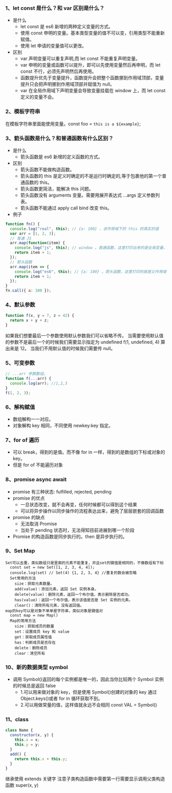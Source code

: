 ### 1、let const 是什么？和 var 区别是什么？

- 是什么
  - let const 是 es6 新增的两种定义变量的方式。
  - 使用 const 申明的变量。基本类型变量的值不可以变，引用类型不能重新赋值。
  - 使用 let 申请的变量值可以更改。
- 区别
  - var 声明变量可以重复声明,而 let const 不能重复声明变量。
  - var 申明的变量或函数可以提升，即可以先使用变量然后再申明，而 let const 不行，必须先声明然后再使用。
  - 函数提升优先于变量提升，函数提升会把整个函数挪到作用域顶部，变量提升只会把声明挪到作用域顶部并赋值为 null。
  - var 在全局作用域下声明变量会导致变量挂载在 window 上，而 let const 定义的变量不会。

### 2、模板字符串

在模板字符串里面能使用变量。const foo = `this is a ${example}`;

### 3、箭头函数是什么？和普通函数有什么区别？

- 是什么
  - 箭头函数是 es6 新增的定义函数的方式。
- 区别
  - 箭头函数不能做构造函数。
  - 箭头函数的 this 是定义时确定的不是运行时确定的,等于包裹他的第一个普通函数的 this。
  - 箭头函数更简洁，能解决 this 问题。
  - 箭头函数没有 arguments 变量。需要用展开表达式 ...args 定义参数列表。
  - 箭头函数不能通过 apply call bind 改变 this。
- 例子

```js
function fn() {
  console.log("real", this); // {a: 100} ，该作用域下的 this 的真实的值
  var arr = [1, 2, 3];
  // 普通 JS
  arr.map(function(item) {
    console.log("js", this); // window 。普通函数，这里打印出来的是全局变量，令人费解
    return item + 1;
  });
  // 箭头函数
  arr.map(item => {
    console.log("es6", this); // {a: 100} 。箭头函数，这里打印的就是父作用域的 this
    return item + 1;
  });
}
fn.call({ a: 100 });
```

### 4、默认参数

```js
function f(x, y = 7, z = 42) {
  return x + y + z;
}
```

如果我们想要最后一个参数使用默认参数我们可以省略不传。
当需要使用默认值的参数不是最后一个的时候我们需要显示指定为 undefined f(1, undefined, 4) 算出来是 12。
当我们不用默认值的时候我们需要传 null。

### 5、可变参数

```js
// ...arr 参数数组。
function f(...arr) {
  console.log(arr); //1,2,3
}
f(1, 2, 3);
```

### 6、解构赋值

- 数组解构一一对应。
- 对象解构 key 相同，不同使用 newkey:key 指定。

### 7、for of 遍历

- 可以 break，得到的是值。而不像 for in 一样，得到的是数组的下标或对象的 key。
- 但是 for of 不能遍历对象

### 8、promise async await

- promise 有三种状态: fulfilled, rejected, pending
- promise 的优点
  - 一旦状态改变，就不会再变，任何时候都可以得到这个结果
  - 可以将异步操作以同步操作的流程表达出来，避免了层层嵌套的回调函数
- promise 的缺点
  - 无法取消 Promise
  - 当处于 pending 状态时，无法得知目前进展到哪一个阶段
- Promise 的构造函数是同步执行的。then 是异步执行的。

### 9、Set Map

    Set可以去重，类似数组只是里面的元素不能重复，并且set的键值是相同的，不像数组有下标
      const set = new Set([1, 2, 3, 4, 4]);
      console.log(set) // Set(4) {1, 2, 3, 4} //重复的数会被忽略
      Set常用的方法
        size：获取元素数量。
        add(value)：添加元素，返回 Set 实例本身。
        delete(value)：删除元素，返回一个布尔值，表示删除是否成功。
        has(value)：返回一个布尔值，表示该值是否是 Set 实例的元素。
        clear()：清除所有元素，没有返回值。
    map的key可以是对象不单单是字符串，类似对象是键值对
      const map = new Map()
      Map的常用方法
        size：获取成员的数量
        set：设置成员 key 和 value
        get：获取成员属性值
        has：判断成员是否存在
        delete：删除成员
        clear：清空所有

### 10、新的数据类型 symbol

- 调用 Symbol()返回的每个实例都是唯一的，因此当你比较两个 Symbol 实例的时候总是返回 false
  - 1.可以用来做对象的 key，但是使用 Symbol()创建的对象的 key 通过 Object.keys()或者 for in 循环获取不到。
  - 2.可以用做常量的值，这样值就永远不会相同 const VAL = Symbol()

### 11、class

```js
class Name {
  constructor(x, y) {
    this.x = x;
    this.y = y;
  }
  add() {
    return this.x + this.y;
  }
}
```

继承使用 extends 关键字 注意子类构造函数中需要第一行需要显示调用父类构造函数 super(x, y)
